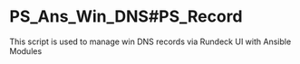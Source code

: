 # PS_Ans_Win_DNS#PS_Record
This script is used to manage win DNS records via Rundeck UI with Ansible Modules
